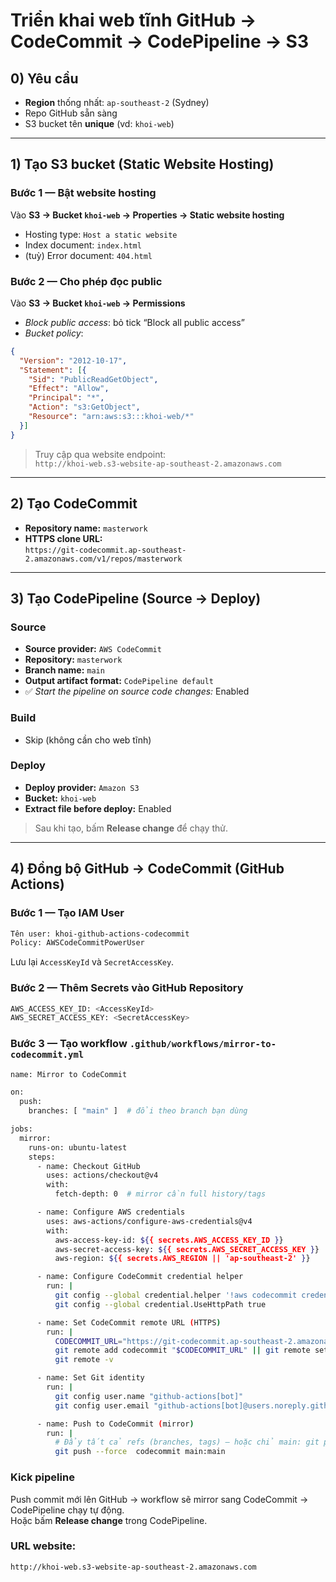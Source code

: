 # Triển khai web tĩnh GitHub → CodeCommit → CodePipeline → S3

## 0) Yêu cầu
- **Region** thống nhất: `ap-southeast-2` (Sydney)
- Repo GitHub sẵn sàng
- S3 bucket tên **unique** (vd: `khoi-web`)

---

## 1) Tạo S3 bucket (Static Website Hosting)

### Bước 1 — Bật website hosting
Vào **S3 → Bucket `khoi-web` → Properties → Static website hosting**
- Hosting type: `Host a static website`
- Index document: `index.html`
- (tuỳ) Error document: `404.html`

### Bước 2 — Cho phép đọc public
Vào **S3 → Bucket `khoi-web` → Permissions**
- *Block public access*: bỏ tick “Block all public access”
- *Bucket policy*:
```json
{
  "Version": "2012-10-17",
  "Statement": [{
    "Sid": "PublicReadGetObject",
    "Effect": "Allow",
    "Principal": "*",
    "Action": "s3:GetObject",
    "Resource": "arn:aws:s3:::khoi-web/*"
  }]
}
```

> Truy cập qua website endpoint:  
> `http://khoi-web.s3-website-ap-southeast-2.amazonaws.com`

---

## 2) Tạo CodeCommit
- **Repository name:** `masterwork`
- **HTTPS clone URL:**  
  `https://git-codecommit.ap-southeast-2.amazonaws.com/v1/repos/masterwork`

---

## 3) Tạo CodePipeline (Source → Deploy)

### Source
- **Source provider:** `AWS CodeCommit`
- **Repository:** `masterwork`
- **Branch name:** `main` 
- **Output artifact format:** `CodePipeline default`
- ✅ *Start the pipeline on source code changes:* Enabled

### Build
- Skip (không cần cho web tĩnh)

### Deploy
- **Deploy provider:** `Amazon S3`
- **Bucket:** `khoi-web`
- **Extract file before deploy:** Enabled

> Sau khi tạo, bấm **Release change** để chạy thử.

---

## 4) Đồng bộ GitHub → CodeCommit (GitHub Actions)

### Bước 1 — Tạo IAM User
```bash
Tên user: khoi-github-actions-codecommit
Policy: AWSCodeCommitPowerUser
```
Lưu lại `AccessKeyId` và `SecretAccessKey`.

### Bước 2 — Thêm Secrets vào GitHub Repository
```bash
AWS_ACCESS_KEY_ID: <AccessKeyId>
AWS_SECRET_ACCESS_KEY: <SecretAccessKey>
```

### Bước 3 — Tạo workflow `.github/workflows/mirror-to-codecommit.yml`

```bash
name: Mirror to CodeCommit

on:
  push:
    branches: [ "main" ]  # đổi theo branch bạn dùng

jobs:
  mirror:
    runs-on: ubuntu-latest
    steps:
      - name: Checkout GitHub
        uses: actions/checkout@v4
        with:
          fetch-depth: 0  # mirror cần full history/tags

      - name: Configure AWS credentials
        uses: aws-actions/configure-aws-credentials@v4
        with:
          aws-access-key-id: ${{ secrets.AWS_ACCESS_KEY_ID }}
          aws-secret-access-key: ${{ secrets.AWS_SECRET_ACCESS_KEY }}
          aws-region: ${{ secrets.AWS_REGION || 'ap-southeast-2' }}

      - name: Configure CodeCommit credential helper
        run: |
          git config --global credential.helper '!aws codecommit credential-helper $@'
          git config --global credential.UseHttpPath true

      - name: Set CodeCommit remote URL (HTTPS)
        run: |
          CODECOMMIT_URL="https://git-codecommit.ap-southeast-2.amazonaws.com/v1/repos/masterwork"
          git remote add codecommit "$CODECOMMIT_URL" || git remote set-url codecommit "$CODECOMMIT_URL"
          git remote -v

      - name: Set Git identity
        run: |
          git config user.name "github-actions[bot]"
          git config user.email "github-actions[bot]@users.noreply.github.com"

      - name: Push to CodeCommit (mirror)
        run: |
          # Đẩy tất cả refs (branches, tags) – hoặc chỉ main: git push codecommit main:main
          git push --force  codecommit main:main
```

### Kick pipeline
Push commit mới lên GitHub → workflow sẽ mirror sang CodeCommit → CodePipeline chạy tự động.  
Hoặc bấm **Release change** trong CodePipeline.

### URL website:
`http://khoi-web.s3-website-ap-southeast-2.amazonaws.com`

